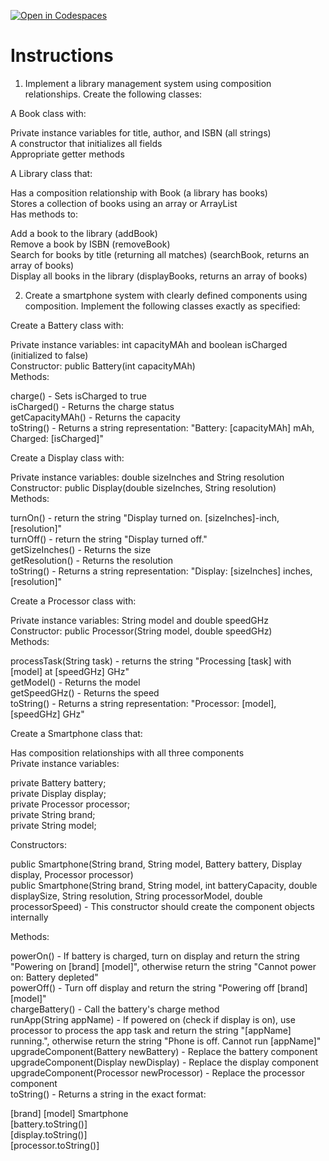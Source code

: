 [![Open in Codespaces](https://classroom.github.com/assets/launch-codespace-2972f46106e565e64193e422d61a12cf1da4916b45550586e14ef0a7c637dd04.svg)](https://classroom.github.com/open-in-codespaces?assignment_repo_id=19634023)
# Instructions  

1. Implement a library management system using composition relationships. Create the following classes:</br>

A Book class with:</br>

Private instance variables for title, author, and ISBN (all strings)</br>
A constructor that initializes all fields</br>
Appropriate getter methods</br>


A Library class that:</br>

Has a composition relationship with Book (a library has books)</br>
Stores a collection of books using an array or ArrayList</br>
Has methods to:</br>

Add a book to the library (addBook)</br>
Remove a book by ISBN (removeBook)</br>
Search for books by title (returning all matches) (searchBook, returns an array of books)</br>
Display all books in the library (displayBooks, returns an array of books)</br>

2. Create a smartphone system with clearly defined components using composition. Implement the following classes exactly as specified:</br>

Create a Battery class with:</br>

Private instance variables: int capacityMAh and boolean isCharged (initialized to false)</br>
Constructor: public Battery(int capacityMAh)</br>
Methods:</br>

charge() - Sets isCharged to true</br>
isCharged() - Returns the charge status</br>
getCapacityMAh() - Returns the capacity</br>
toString() - Returns a string representation: "Battery: [capacityMAh] mAh, Charged: [isCharged]"</br>




Create a Display class with:</br>

Private instance variables: double sizeInches and String resolution</br>
Constructor: public Display(double sizeInches, String resolution)</br>
Methods:</br>

turnOn() - return the string "Display turned on. [sizeInches]-inch, [resolution]"</br>
turnOff() - return the string "Display turned off."</br>
getSizeInches() - Returns the size</br>
getResolution() - Returns the resolution</br>
toString() - Returns a string representation: "Display: [sizeInches] inches, [resolution]"</br>




Create a Processor class with:</br>

Private instance variables: String model and double speedGHz</br>
Constructor: public Processor(String model, double speedGHz)</br>
Methods:</br>

processTask(String task) - returns the string "Processing [task] with [model] at [speedGHz] GHz"</br>
 getModel() - Returns the model</br>
getSpeedGHz() - Returns the speed</br>
toString() - Returns a string representation: "Processor: [model], [speedGHz] GHz"</br>




Create a Smartphone class that:</br>

Has composition relationships with all three components</br>
Private instance variables:</br>

private Battery battery;</br>
private Display display;</br>
private Processor processor;</br>
private String brand;</br>
private String model;</br>


Constructors:</br>

public Smartphone(String brand, String model, Battery battery, Display display, Processor processor)</br>
public Smartphone(String brand, String model, int batteryCapacity, double displaySize, String resolution, String processorModel, double processorSpeed) - This constructor should create the component objects internally</br>


Methods:</br>

powerOn() - If battery is charged, turn on display and return the string "Powering on [brand] [model]", otherwise return the string "Cannot power on: Battery depleted"</br>
powerOff() - Turn off display and return the string "Powering off [brand] [model]"</br>
chargeBattery() - Call the battery's charge method</br>
runApp(String appName) - If powered on (check if display is on), use processor to process the app task and return the string "[appName] running.", otherwise return the string "Phone is off. Cannot run [appName]"</br>
upgradeComponent(Battery newBattery) - Replace the battery component</br>
upgradeComponent(Display newDisplay) - Replace the display component</br>
upgradeComponent(Processor newProcessor) - Replace the processor component</br>
toString() - Returns a string in the exact format:

[brand] [model] Smartphone</br>
[battery.toString()]</br>
[display.toString()]</br>
[processor.toString()]</br>
